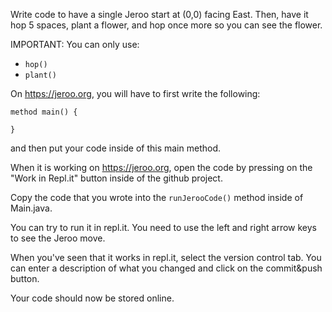 Write code to have a single Jeroo start at (0,0) facing East.
Then, have it hop 5 spaces, plant a flower, and hop once more so you can see the flower.

IMPORTANT:  You can only use:
* ```hop()```
* ```plant()```


On https://jeroo.org, you will have to first write the following:

    method main() {
    
    }
and then put your code inside of this main method.

When it is working on https://jeroo.org, open the code by pressing on the "Work in Repl.it" button inside of the github project.

Copy the code that you wrote into the ```runJerooCode()``` method inside of Main.java.

You can try to run it in repl.it.  You need to use the left and right arrow keys to see the Jeroo move.

When you've seen that it works in repl.it,  select the version control tab. You can enter a description of what you changed and click on the commit&push button.

Your code should now be stored online.

